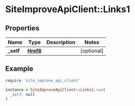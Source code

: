 # SiteImproveApiClient::Links1

## Properties

| Name | Type | Description | Notes |
| ---- | ---- | ----------- | ----- |
| **_self** | [**Href8**](Href8.md) |  | [optional] |

## Example

```ruby
require 'site_improve_api_client'

instance = SiteImproveApiClient::Links1.new(
  _self: null
)
```

